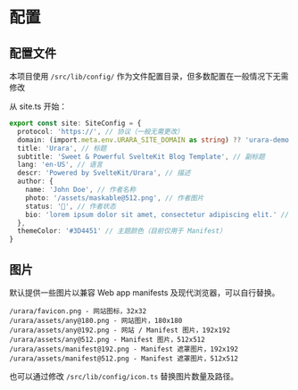 # 配置

## 配置文件

本项目使用 `/src/lib/config/` 作为文件配置目录，但多数配置在一般情况下无需修改

从 site.ts 开始：

```ts
export const site: SiteConfig = {
  protocol: 'https://', // 协议（一般无需更改）
  domain: (import.meta.env.URARA_SITE_DOMAIN as string) ?? 'urara-demo.netlify.app', // 域名
  title: 'Urara', // 标题
  subtitle: 'Sweet & Powerful SvelteKit Blog Template', // 副标题
  lang: 'en-US', // 语言
  descr: 'Powered by SvelteKit/Urara', // 描述
  author: {
    name: 'John Doe', // 作者名称
    photo: '/assets/maskable@512.png', // 作者图片
    status: '🌸', // 作者状态
    bio: 'lorem ipsum dolor sit amet, consectetur adipiscing elit.' // 作者描述
  },
  themeColor: '#3D4451' // 主题颜色（目前仅用于 Manifest）
}
```

## 图片

默认提供一些图片以兼容 Web app manifests 及现代浏览器，可以自行替换。

```text
/urara/favicon.png - 网站图标，32x32
/urara/assets/any@180.png - 网站图片，180x180
/urara/assets/any@192.png - 网站 / Manifest 图片，192x192
/urara/assets/any@512.png - Manifest 图片，512x512
/urara/assets/manifest@192.png - Manifest 遮罩图片，192x192
/urara/assets/manifest@512.png - Manifest 遮罩图片，512x512
```

也可以通过修改 `/src/lib/config/icon.ts` 替换图片数量及路径。